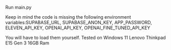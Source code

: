 Run main.py

Keep in mind the code is missing the following environment variables:SUPABASE_URL, SUPABASE_ANON_KEY, APP_PASSWORD, ELEVEN_API_KEY, OPENAI_API_KEY, OPENAI_FINE_TUNED_API_KEY

You will have to load them yourself.
Tested on Windows 11 Lenovo Thinkpad E15 Gen 3 16GB Ram
